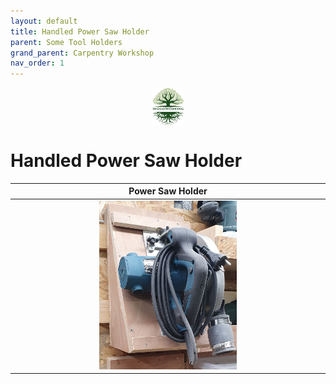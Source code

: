 ```yaml
---
layout: default
title: Handled Power Saw Holder
parent: Some Tool Holders
grand_parent: Carpentry Workshop
nav_order: 1
---
```

<center>
<img src="../../media/Lignarius.png" width="10%" height="10%" align="middle"/>
</center>

# Handled Power Saw Holder


|                                                            Power Saw Holder                                                             |
|:---------------------------------------------------------------------------------------------------------------------------------------:|
| [<img alt="image" height="45%" src="/media/Power_Saw_Holder.jpg" width="45%"/>](https://garlatti.github.io/media/Power_Saw_Holder.jpg)  | 



